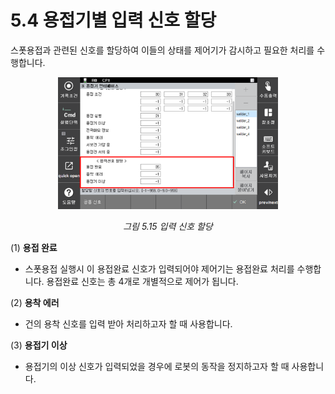 ﻿# 5.4 용접기별 입력 신호 할당

스폿용접과 관련된 신호를 할당하여 이들의 상태를 제어기가 감시하고 필요한 처리를 수행합니다.


<p align=center>
<img src="../_assets/image_15.png" width="70%"></img>
<em><p align="center">그림 5.15 입력 신호 할당</p></em>
</p>

(1)  **용접 완료**
-    스폿용접 실행시 이 용접완료 신호가 입력되어야 제어기는 용접완료 처리를 수행합니다. 용접완료 신호는 총 4개로 개별적으로 제어가 됩니다.

(2)  **용착 에러**
-    건의 용착 신호를 입력 받아 처리하고자 할 때 사용합니다.

(3)  **용접기 이상**
-  용접기의 이상 신호가 입력되었을 경우에 로봇의 동작을 정지하고자 할 때 사용합니다.
